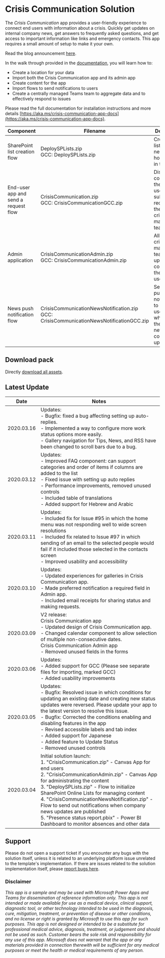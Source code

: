 # Crisis Communication Solution
The *Crisis Communication* app provides a user-friendly experience to connect
end users with information about a crisis. Quickly get updates on
internal company news, get answers to frequently asked questions, and get access
to important information like links and emergency contacts. This app requires a
small amount of setup to make it your own.

Read the blog announcement [here](https://powerapps.microsoft.com/en-us/blog/crisis-communication-a-power-platform-template/).
 
In the walk through provided in the [documentation](https://aka.ms/crisis-communication-app-docs), you will learn how to:
- Create a location for your data
- Import both the Crisis Communication app and its admin app
- Create content for the app
- Import flows to send notifications to users
- Create a centrally managed Teams team to aggregate data and to effectively respond to issues

Please read the full documentation for installation instructions and more details [https://aka.ms/crisis-communication-app-docs](https://aka.ms/crisis-communication-app-docs).

|Component|	Filename |	Description
|-|-|-|
SharePoint list creation flow|	DeploySPLists.zip <br>GCC: DeploySPLists.zip|	Creates the lists necessary to hold the data in the app.
End-user app and send a request flow|	CrisisCommunication.zip <br>GCC:	CrisisCommunicationGCC.zip|	Displays content to the end-user and submits requests to the central crisis management team.
Admin application|	CrisisCommunicationAdmin.zip <br>GCC: CrisisCommunicationAdmin.zip|	Allows the crisis management team to update the content in the end-user app
News push notification flow|	CrisisCommunicationNewsNotification.zip <br>GCC: CrisisCommunicationNewsNotificationGCC.zip|	Sends a push notification to end-users whenever there is a new internal company update

## Download pack
Directly [download all assets](https://github.com/microsoft/powerapps-tools/raw/master/Apps/CrisisCommunication/CrisisCommunicationPackage.zip).

## Latest Update
Date | Notes
-|-
2020.03.16 | Updates: <br>- Bugfix: fixed a bug affecting setting up auto-replies. <br>- Implemented a way to configure more work status options more easily. <br>- Gallery navigation for Tips, News, and RSS have been changed to scroll bars due to a bug. 
2020.03.12 | Updates: <br>- Improved FAQ component: can support categories and order of items if columns are added to the list <br>- Fixed issue with setting up auto replies <br>- Performance improvements, removed unused controls <br>- Included table of translations <br>- Added support for Hebrew and Arabic
2020.03.11 | Updates: <br>- Included fix for Issue #95 in which the home menu was not responding well to wide screen resolutions <br>- Included fix related to Issue #97 in which sending of an email to the selected people would fail if it included those selected in the contacts screen <br>- Improved usability and accessibility
2020.03.10 | Updates: <br>- Updated experiences for galleries in Crisis Communication app. <br>- Made preferred notification a required field in Admin app. <br>- Included email receipts for sharing status and making requests.
2020.03.09 | V2 release: <br>Crisis Communication app <br>- Updated design of Crisis Communication app. <br>- Changed calendar component to allow selection of multiple non-consecutive dates. <br>Crisis Communication Admin app <br>- Removed unused fields in the forms
2020.03.06 | Updates: <br>- Added support for GCC (Please see separate files for importing, marked GCC) <br> - Added usability improvements
2020.03.05 | Updates: <br>- Bugfix: Resolved issue in which conditions for updating an existing date and creating new status updates were reversed. Please update your app to the latest version to resolve this issue. <br>- Bugfix: Corrected the conditions enabling and disabling features in the app <br>- Revised accessible labels and tab index <br>- Added support for Japanese <br>- Added feature to Update Status <br>- Removed unused controls
2020.03.04 | Initial solution launch: <br>1. "CrisisCommunication.zip" - Canvas App for end users<br>2. "CrisisCommunicationAdmin.zip" - Canvas App for administrating the content <br>3. "DeploySPLists.zip" - Flow to initialize SharePoint Online Lists for managing content <br>4. "CrisisCommunicationNewsNotification.zip" - Flow to send out notifications when company news updates are published <br>5. "Presence status report.pbix" - Power BI Dashboard to monitor absences and other data

## Support
Please do not open a support ticket if you encounter any bugs with the solution itself, unless it is related to an underlying platform issue unrelated to the template's implementation. If there are issues related to the solution implementation itself, please [report bugs here](https://github.com/microsoft/powerapps-tools/issues/new?assignees=denisem-msft&labels=crisiscommapp&template=-crisis-communication-app--bug-report.md&title=%5BBUG%5D%3A+issue+title).

### Disclaimer
*This app is a sample and may be used with Microsoft Power Apps and Teams for dissemination of reference information only. This app is not intended or made available for use as a medical device, clinical support, diagnostic tool, or other technology intended to be used in the diagnosis, cure, mitigation, treatment, or prevention of disease or other conditions, and no license or right is granted by Microsoft to use this app for such purposes. This app is not designed or intended to be a substitute for professional medical advice, diagnosis, treatment, or judgement and should not be used as such. Customer bears the sole risk and responsibility for any use of this app. Microsoft does not warrant that the app or any materials provided in connection therewith will be sufficient for any medical purposes or meet the health or medical requirements of any person.*
